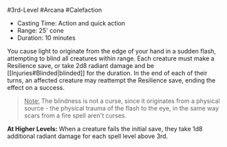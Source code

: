 #3rd-Level #Arcana #Calefaction
 
- Casting Time: Action and quick action
- Range: 25' cone
- Duration: 10 minutes  

You cause light to originate from the edge of your hand in a sudden flash, attempting to blind all creatures within range. Each creature must make a Resilience save, or take 2d8 radiant damage and be [[Injuries#Blinded|blinded]] for the duration. In the end of each of their turns, an affected creature may reattempt the Resilience save, ending the effect on a success. 

><u>Note:</u> The blindness is not a curse, since it originates from a physical source - the physical trauma of the flash to the eye, in the same way scars from a fire spell aren't curses.
 
**At Higher Levels:** When a creature fails the initial save, they take 1d8 additional radiant damage for each spell level above 3rd.